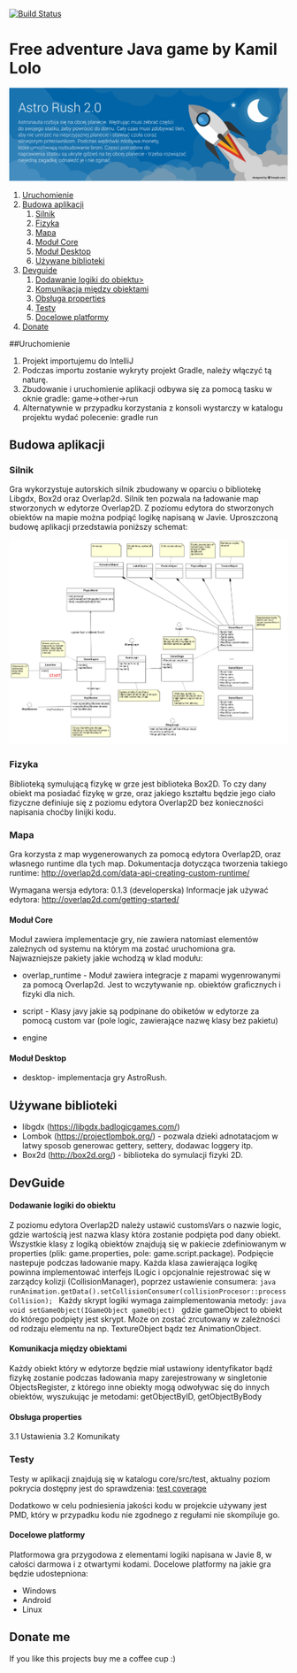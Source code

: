 [![Build Status](https://travis-ci.org/travis-ci/travis-web.svg?branch=master)](https://travis-ci.org/travis-ci/travis-web)

# Free adventure Java game by Kamil Lolo
![banner](https://raw.githubusercontent.com/klolo/AstroRush/master/core/src/main/resources/assets/banner.png "")

1. [Uruchomienie](#run)
2. [Budowa aplikacji](#build)
    1. [Silnik](#engine) 
    2. [Fizyka](#physics)
    3. [Mapa](#map)
    4. [Moduł Core](#core)
    5. [Moduł Desktop](#desktop)
    6. [Używane biblioteki](#library)
3. [Devguide](#devguide)
    1. [Dodawanie logiki do obiektu>](#addLogic)
    2. [Komunikacja między obiektami ](#communicationBeetwenObjects)
    3. [Obsługa properties](#properties)
    4. [Testy](#test)
    5. [Docelowe platformy](#platforms)
4. [Donate](#donate)

##Uruchomienie <a name="run">
1. Projekt importujemu do IntelliJ
2. Podczas importu zostanie wykryty projekt Gradle, należy włączyć tą naturę.
3. Zbudowanie i uruchomienie aplikacji odbywa się za pomocą tasku w oknie gradle: game->other->run
4. Alternatywnie w przypadku korzystania z konsoli wystarczy w katalogu projektu wydać polecenie: gradle run

## Budowa aplikacji   <a name="build">

### Silnik <a name="engine">
Gra wykorzystuje autorskich silnik zbudowany w oparciu o bibliotekę Libgdx, Box2d oraz Overlap2d.
Silnik ten pozwala na ładowanie map stworzonych w edytorze Overlap2D. Z poziomu edytora do stworzonych
obiektów na mapie można podpiąć logikę napisaną w Javie. Uproszczoną budowę aplikacji przedstawia 
poniższy schemat:

![silnik gry](https://raw.githubusercontent.com/klolo/AstroRush/master/doc/gameStructure.png "")

### Fizyka <a name="physics">
Biblioteką symulującą fizykę w grze jest biblioteka Box2D. To czy dany obiekt ma posiadać fizykę w grze,
oraz jakiego kształtu będzie jego ciało fizyczne definiuje się z poziomu edytora Overlap2D bez konieczności napisania
choćby linijki kodu.

### Mapa  <a name="map">
Gra korzysta z map wygenerowanych za pomocą edytora Overlap2D,
oraz własnego runtime dla tych map. Dokumentacja dotycząca tworzenia takiego
runtime: http://overlap2d.com/data-api-creating-custom-runtime/

Wymagana wersja edytora: 0.1.3 (developerska)
Informacje jak używać edytora: http://overlap2d.com/getting-started/

#### Moduł Core <a name="core">
Moduł zawiera implementacje gry, nie zawiera natomiast elementów zależnych od systemu na którym ma zostać uruchomiona gra.
Najwazniejsze pakiety jakie wchodzą w klad modułu:

- overlap_runtime - Moduł zawiera integracje z mapami wygenrowanymi za pomocą Overlap2d. Jest to wczytywanie np. obiektów graficznych
i fizyki dla nich.

- script - Klasy javy jakie są podpinane do obiketów w edytorze za pomocą custom var (pole logic, zawierające nazwę klasy bez pakietu)

- engine

#### Moduł Desktop <a name="desktop">
- desktop- implementacja gry AstroRush.

## Używane biblioteki <a name="library">
- libgdx (https://libgdx.badlogicgames.com/)
- Lombok (https://projectlombok.org/) - pozwala dzieki adnotatacjom w latwy sposob generowac gettery, settery, dodawac loggery itp.
- Box2d (http://box2d.org/) - biblioteka do symulacji fizyki 2D.

## DevGuide <a name="devguide">

#### Dodawanie logiki do obiektu <a name="addLogic">
Z poziomu edytora Overlap2D należy ustawić customsVars o nazwie logic,
gdzie wartością jest nazwa klasy która zostanie podpięta pod dany obiekt. Wszystkie
klasy z logiką obiektów znajdują się w pakiecie zdefiniowanym w properties
(plik: game.properties, pole: game.script.package). Podpięcie nastepuje podczas
ładowanie mapy. Każda klasa zawierająca logikę powinna implementować interfejs ILogic
i opcjonalnie rejestrować się w zarządcy kolizji (CollisionManager), poprzez ustawienie consumera:
    ```java
    runAnimation.getData().setCollisionConsumer(collisionProcesor::processCollision);
    ```
    Każdy skrypt logiki wymaga zaimplementowania metody:
    ```java
    void setGameObject(IGameObject gameObject)
    ```
gdzie gameObject to obiekt do którego podpięty jest skrypt. Może on zostać zrcutowany w zależności
od rodzaju elementu na np. TextureObject bądz tez AnimationObject.

#### Komunikacja między obiektami <a name="communicationBeetwenObjects">
Każdy obiekt który w edytorze będzie miał ustawiony identyfikator bądź fizykę zostanie podczas ładowania mapy
zarejestrowany w singletonie  ObjectsRegister, z którego inne obiekty mogą odwoływac się do innych obiektów, wyszukując
je metodami: getObjectByID, getObjectByBody
    
#### Obsługa properties <a name="properties">
3.1 Ustawienia
3.2 Komunikaty
    
### Testy <a name="test">
Testy w aplikacji znajdują się w katalogu core/src/test, aktualny poziom pokrycia dostępny jest do sprawdzenia:
    [test coverage](https://codecov.io/gh/klolo/AstroRush/)

Dodatkowo w celu podniesienia jakości kodu w projekcie używany jest PMD, który w przypadku kodu
nie zgodnego z regułami nie skompiluje go.

#### Docelowe platformy <a name="platforms">
Platformowa gra przygodowa z elementami logiki napisana w Javie 8, w całości darmowa i z otwartymi kodami. Docelowe
platformy na jakie gra będzie udostepniona:
- Windows
- Android
- Linux

## Donate me <a name="donate">
If you like this projects buy me a coffee cup :)